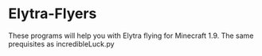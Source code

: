 # Elytra-Flyers
These programs will help you with Elytra flying for Minecraft 1.9. The same prequisites as incredibleLuck.py
